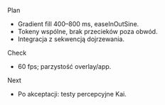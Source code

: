 Plan
- Gradient fill 400–800 ms, easeInOutSine.
- Tokeny wspólne, brak przecieków poza obwód.
- Integracja z sekwencją dojrzewania.

Check
- 60 fps; parzystość overlay/app.

Next
- Po akceptacji: testy percepcyjne Kai.
